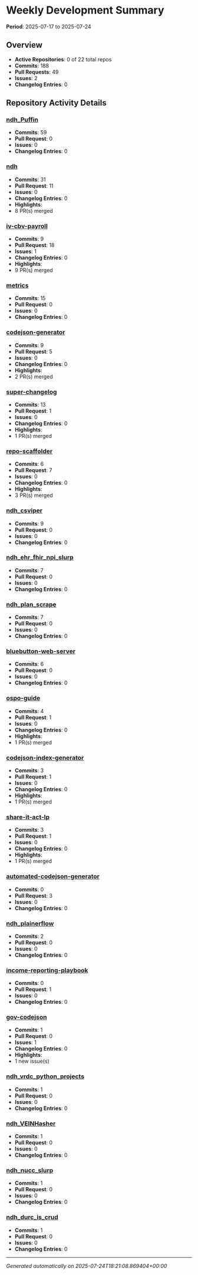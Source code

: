 # Weekly Development Summary
**Period**: 2025-07-17 to 2025-07-24

## Overview
- **Active Repositories**: 0 of 22 total repos
- **Commits**: 188
- **Pull Requests**: 49
- **Issues**: 2
- **Changelog Entries**: 0

## Repository Activity Details

### [ndh_Puffin](https://github.com/DSACMS/ndh_Puffin)
- **Commits**: 59
- **Pull Request**: 0
- **Issues**: 0
- **Changelog Entries**: 0

### [ndh](https://github.com/DSACMS/ndh)
- **Commits**: 31
- **Pull Request**: 11
- **Issues**: 0
- **Changelog Entries**: 0
- **Highlights**:
 - 8 PR(s) merged

### [iv-cbv-payroll](https://github.com/DSACMS/iv-cbv-payroll)
- **Commits**: 9
- **Pull Request**: 18
- **Issues**: 1
- **Changelog Entries**: 0
- **Highlights**:
 - 9 PR(s) merged

### [metrics](https://github.com/DSACMS/metrics)
- **Commits**: 15
- **Pull Request**: 0
- **Issues**: 0
- **Changelog Entries**: 0

### [codejson-generator](https://github.com/DSACMS/codejson-generator)
- **Commits**: 9
- **Pull Request**: 5
- **Issues**: 0
- **Changelog Entries**: 0
- **Highlights**:
 - 2 PR(s) merged

### [super-changelog](https://github.com/DSACMS/super-changelog)
- **Commits**: 13
- **Pull Request**: 1
- **Issues**: 0
- **Changelog Entries**: 0
- **Highlights**:
 - 1 PR(s) merged

### [repo-scaffolder](https://github.com/DSACMS/repo-scaffolder)
- **Commits**: 6
- **Pull Request**: 7
- **Issues**: 0
- **Changelog Entries**: 0
- **Highlights**:
 - 3 PR(s) merged

### [ndh_csviper](https://github.com/DSACMS/ndh_csviper)
- **Commits**: 9
- **Pull Request**: 0
- **Issues**: 0
- **Changelog Entries**: 0

### [ndh_ehr_fhir_npi_slurp](https://github.com/DSACMS/ndh_ehr_fhir_npi_slurp)
- **Commits**: 7
- **Pull Request**: 0
- **Issues**: 0
- **Changelog Entries**: 0

### [ndh_plan_scrape](https://github.com/DSACMS/ndh_plan_scrape)
- **Commits**: 7
- **Pull Request**: 0
- **Issues**: 0
- **Changelog Entries**: 0

### [bluebutton-web-server](https://github.com/DSACMS/bluebutton-web-server)
- **Commits**: 6
- **Pull Request**: 0
- **Issues**: 0
- **Changelog Entries**: 0

### [ospo-guide](https://github.com/DSACMS/ospo-guide)
- **Commits**: 4
- **Pull Request**: 1
- **Issues**: 0
- **Changelog Entries**: 0
- **Highlights**:
 - 1 PR(s) merged

### [codejson-index-generator](https://github.com/DSACMS/codejson-index-generator)
- **Commits**: 3
- **Pull Request**: 1
- **Issues**: 0
- **Changelog Entries**: 0
- **Highlights**:
 - 1 PR(s) merged

### [share-it-act-lp](https://github.com/DSACMS/share-it-act-lp)
- **Commits**: 3
- **Pull Request**: 1
- **Issues**: 0
- **Changelog Entries**: 0
- **Highlights**:
 - 1 PR(s) merged

### [automated-codejson-generator](https://github.com/DSACMS/automated-codejson-generator)
- **Commits**: 0
- **Pull Request**: 3
- **Issues**: 0
- **Changelog Entries**: 0

### [ndh_plainerflow](https://github.com/DSACMS/ndh_plainerflow)
- **Commits**: 2
- **Pull Request**: 0
- **Issues**: 0
- **Changelog Entries**: 0

### [income-reporting-playbook](https://github.com/DSACMS/income-reporting-playbook)
- **Commits**: 0
- **Pull Request**: 1
- **Issues**: 0
- **Changelog Entries**: 0

### [gov-codejson](https://github.com/DSACMS/gov-codejson)
- **Commits**: 1
- **Pull Request**: 0
- **Issues**: 1
- **Changelog Entries**: 0
- **Highlights**:
 - 1 new issue(s)

### [ndh_vrdc_python_projects](https://github.com/DSACMS/ndh_vrdc_python_projects)
- **Commits**: 1
- **Pull Request**: 0
- **Issues**: 0
- **Changelog Entries**: 0

### [ndh_VEINHasher](https://github.com/DSACMS/ndh_VEINHasher)
- **Commits**: 1
- **Pull Request**: 0
- **Issues**: 0
- **Changelog Entries**: 0

### [ndh_nucc_slurp](https://github.com/DSACMS/ndh_nucc_slurp)
- **Commits**: 1
- **Pull Request**: 0
- **Issues**: 0
- **Changelog Entries**: 0

### [ndh_durc_is_crud](https://github.com/DSACMS/ndh_durc_is_crud)
- **Commits**: 1
- **Pull Request**: 0
- **Issues**: 0
- **Changelog Entries**: 0

---
*Generated automatically on 2025-07-24T18:21:08.869404+00:00*